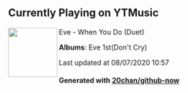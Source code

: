 ## Currently Playing on YTMusic

[<img align="left" width="100" src="https://lh3.googleusercontent.com/-ChZ5Y9MrXdasAYd945FyaBzBT9DlAgFNoqWlxzci0vf0WhuMCFWHgngRvfklXa4lKXeeGU4FVe_7hh1">](https://music.youtube.com/channel/UC-JRLqONDH6jvDgwHBymGYQ)

Eve - When You Do (Duet)

**Albums**: Eve 1st(Don't Cry)

Last updated at 08/07/2020 10:57

#### Generated with [20chan/github-now](https://github.com/20chan/github-now)


<!--
**20chan/20chan** is a ✨ _special_ ✨ repository because its `README.md` (this file) appears on your GitHub profile.

Here are some ideas to get you started:

- 🔭 I’m currently working on ...
- 🌱 I’m currently learning ...
- 👯 I’m looking to collaborate on ...
- 🤔 I’m looking for help with ...
- 💬 Ask me about ...
- 📫 How to reach me: ...
- 😄 Pronouns: ...
- ⚡ Fun fact: ...
-->
